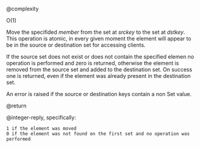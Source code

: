 @complexity

O(1)


Move the specifided _member_ from the set at _srckey_ to the set at _dstkey_.
This operation is atomic, in every given moment the element will appear to
be in the source or destination set for accessing clients.

If the source set does not exist or does not contain the specified elemen
no operation is performed and zero is returned, otherwise the element is
removed from the source set and added to the destination set. On success
one is returned, even if the element was already present in the destination
set.

An error is raised if the source or destination keys contain a non Set value.

@return

@integer-reply, specifically:

    1 if the element was moved
    0 if the element was not found on the first set and no operation was performed

